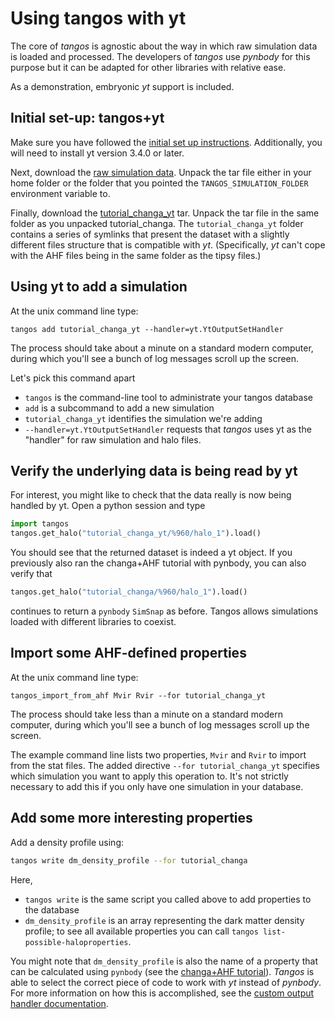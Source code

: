 Using tangos with yt
====================

The core of _tangos_ is agnostic about the way in which raw simulation data is loaded and processed. 
The developers of _tangos_ use _pynbody_ for this purpose but it can be adapted for other libraries
with relative ease.

As a demonstration, embryonic _yt_ support is included. 

Initial set-up: tangos+yt
--------------------------

Make sure you have followed the [initial set up instructions](index.md). Additionally, 
you will need to install yt version 3.4.0 or later.

Next, download the [raw simulation data](http://star.ucl.ac.uk/~app/tangos/tutorial_changa.tar.gz). Unpack the tar file either in your 
home folder or the folder that you pointed the `TANGOS_SIMULATION_FOLDER` environment
variable to.

Finally, download the [tutorial_changa_yt](http://star.ucl.ac.uk/~app/tangos/tutorial_changa_yt.tar.gz) 
tar. Unpack the tar file in the same folder as you unpacked tutorial_changa. The `tutorial_changa_yt`
folder contains a series of symlinks that present the dataset with a slightly different files structure
that is compatible with _yt_. (Specifically, _yt_ can't cope with the AHF
files being in the same folder as the tipsy files.)

Using yt to add a simulation
----------------------------

At the unix command line type:

```
tangos add tutorial_changa_yt --handler=yt.YtOutputSetHandler
```

The process should take about a minute on a standard modern computer, during which you'll see a bunch of log messages 
scroll up the screen.
 
 Let's pick this command apart
 
  * `tangos` is the command-line tool to administrate your tangos database
  * `add` is a subcommand to add a new simulation
  * `tutorial_changa_yt` identifies the simulation we're adding
  * `--handler=yt.YtOutputSetHandler` requests that _tangos_ uses yt as the "handler" for raw simulation and halo files.
  

Verify the underlying data is being read by yt
----------------------------------------------

For interest, you might like to check that the data really is now being handled by yt. Open a python session and type
```python
import tangos
tangos.get_halo("tutorial_changa_yt/%960/halo_1").load()
```
You should see that the returned dataset is indeed a yt object. If you previously also ran the changa+AHF tutorial
with pynbody, you can also verify that 
```python
tangos.get_halo("tutorial_changa/%960/halo_1").load()
```
continues to return a `pynbody` `SimSnap` as before. Tangos allows simulations loaded with different libraries to
coexist.

Import some AHF-defined properties
----------------------------------

At the unix command line type:

```
tangos_import_from_ahf Mvir Rvir --for tutorial_changa_yt
```

The process should take less than a minute on a standard modern computer, 
during which you'll see a bunch of log messages scroll up the screen.

The example command line lists two properties, `Mvir` and `Rvir` to import from the stat files. The added directive 
`--for tutorial_changa_yt` specifies which simulation you want to apply this operation to. It's not strictly
necessary to add this if you only have one simulation in your database.
 
 
Add some more interesting properties
------------------------------------

Add a density profile using:
 
```bash
tangos write dm_density_profile --for tutorial_changa  
```

Here,
 * `tangos write` is the same script you called above to add properties to the database
 * `dm_density_profile` is an array representing the dark matter density profile; to see all available properties
   you can call `tangos list-possible-haloproperties`.

You might note that `dm_density_profile` is also the name of a property that can be calculated using
`pynbody` (see the [changa+AHF tutorial](first_steps_changa+ahf.md)). _Tangos_ is able to select the correct piece of
code to work with _yt_ instead of _pynbody_. For more information on how this is accomplished, 
see the [custom output handler documentation](custom_input_handlers.md).
